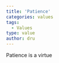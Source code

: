 ```yaml
---
title: 'Patience'
categories: values
tags:
  - Values
type: value
author: dru
---
```


Patience is a virtue
